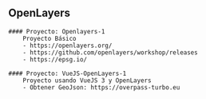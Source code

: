 ## OpenLayers

	#### Proyecto: Openlayers-1
		Proyecto Básico
		- https://openlayers.org/
		- https://github.com/openlayers/workshop/releases
		- https://epsg.io/
		
	#### Proyecto: VueJS-OpenLayers-1
		Proyecto usando VueJS 3 y OpenLayers
		- Obtener GeoJson: https://overpass-turbo.eu
		